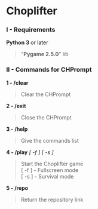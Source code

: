 # Choplifter

### I - Requirements

**Python 3** or later
> "**Pygame 2.5.0**" lib  
  
### II - Commands for CHPrompt

**1 - /clear**  
> Clear the CHPrompt  
  
**2 - /exit**  
> Close the CHPrompt  
  
**3 - /help**  
> Give the commands list  
  
**4 - /play** *[ -f ]* *[ -s ]*  
> Start the Choplifter game  
> [ -f ] - Fullscreen mode  
> [ -s ] - Survival mode  
  
**5 - /repo**  
> Return the repository link  
  
